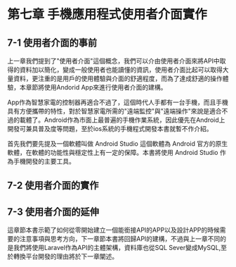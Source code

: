 # 第七章 手機應用程式使用者介面實作

## 7-1 使用者介面的事前
上一章我們提到了"使用者介面"這個概念，我們可以介由使用者介面來將API中取得的資料加以簡化，變成一般使用者也能讀懂的資訊，使用者介面比起可以取得大量資料，更注重的是用戶的使用體驗與介面的舒適程度，而為了達成舒適的操作體驗，本章節將使用Andorid App來進行使用者介面的建構。

App作為智慧家電的控制器再適合不過了，這個時代人手都有一台手機，而且手機具有方便攜帶的特性，對於智慧家電所需的"遠端監控"與"遠端操作"來說是適合不過的載體了。Android作為市面上最普遍的手機作業系統，因此優先在Android上開發可兼具普及度等問題，至於ios系統的手機程式開發本書就暫不作介紹。

首先我們要先提及一個軟體叫做 Android Studio 這個軟體為 Android 官方的原生軟體，在軟體的功能性與穩定性上有一定的保障。本書將使用 Android Studio 作為手機開發的主要工具。

## 7-2 使用者介面的實作

## 7-3 使用者介面的延伸
這章節本書示範了如何從零開始建立一個能銜接API的APP以及設計APP的時候需要的注意事項與思考方向，下一章節本書將回歸API的建構，不過與上一章不同的是我們將使用Laravel作為API的主體架構，資料庫也從SQL Sever變成MySQL,至於轉換平台開發的理由將於下一章闡述。